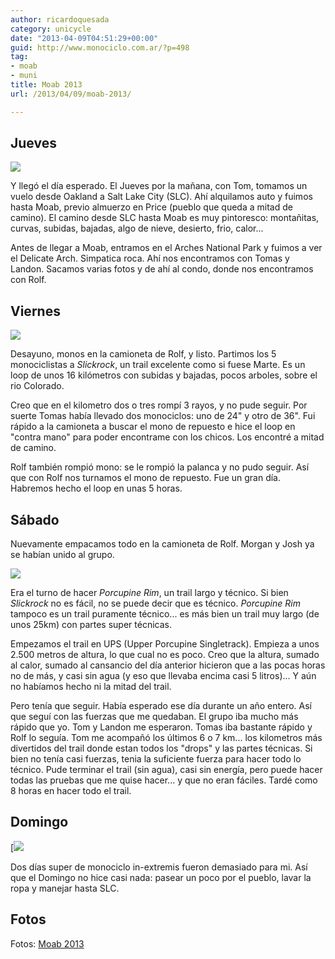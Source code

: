 ```yaml
---
author: ricardoquesada
category: unicycle
date: "2013-04-09T04:51:29+00:00"
guid: http://www.monociclo.com.ar/?p=498
tag:
- moab
- muni
title: Moab 2013
url: /2013/04/09/moab-2013/

---
```


## Jueves

![](/images/moab-2013-arches.jpg)

Y llegó el día esperado. El Jueves por la mañana, con Tom, tomamos un vuelo
desde Oakland a Salt Lake City (SLC).
Ahí alquilamos auto y fuimos hasta Moab, previo almuerzo en Price (pueblo que
queda a mitad de camino).
El camino desde SLC hasta Moab es muy pintoresco: montañitas, curvas, subidas,
bajadas, algo de nieve, desierto, frio, calor...

Antes de llegar a Moab, entramos en el Arches National Park y fuimos a ver el
Delicate Arch.
Simpatica roca. Ahí nos encontramos con Tomas y Landon. Sacamos varias fotos y
de ahí al condo, donde nos encontramos con Rolf.

## Viernes

![](/images/moab-2013-slickrock.jpg)

Desayuno, monos en la camioneta de Rolf, y listo. Partimos los 5 monociclistas a
_Slickrock_, un trail excelente como si fuese Marte.
Es un loop de unos 16 kilómetros con subidas y bajadas, pocos arboles, sobre el
rio Colorado.

Creo que en el kilometro dos o tres rompí 3 rayos, y no pude seguir. Por suerte
Tomas había llevado dos monociclos: uno de 24" y otro de 36".
Fui rápido a la camioneta a buscar el mono de repuesto e hice el loop en "contra
mano" para poder encontrame con los chicos.
Los encontré a mitad de camino.

Rolf también rompió mono: se le rompió la palanca y no pudo seguir. Así que con
Rolf nos turnamos el mono de repuesto.
Fue un gran día. Habremos hecho el loop en unas 5 horas.

## Sábado

Nuevamente empacamos todo en la camioneta de Rolf.
Morgan y Josh ya se habían unido al grupo.

![](/images/moab-2013-van.jpg)

Era el turno de hacer _Porcupine Rim_, un trail largo y técnico.
Si bien _Slickrock_ no es fácil, no se puede decir que es técnico.
_Porcupine Rim_ tampoco es un trail puramente técnico... es más bien un trail
muy largo (de unos 25km) con partes super técnicas.

Empezamos el trail en UPS (Upper Porcupine Singletrack).
Empieza a unos 2.500 metros de altura, lo que cual no es poco.
Creo que la altura, sumado al calor, sumado al cansancio del día anterior
hicieron que a las pocas horas no de más,
y casi sin agua (y eso que llevaba encima casi 5 litros)... Y aún no habíamos
hecho ni la mitad del trail.

Pero tenía que seguir.
Había esperado ese día durante un año entero.
Así que seguí con las fuerzas que me quedaban.
El grupo iba mucho más rápido que yo.
Tom y Landon me esperaron.
Tomas iba bastante rápido y Rolf lo seguía.
Tom me acompañó los últimos 6 o 7 km... los kilometros más divertidos del trail
donde estan todos los "drops" y las partes técnicas.
Si bien no tenía casi fuerzas, tenia la suficiente fuerza para hacer todo lo
técnico.
Pude terminar el trail (sin agua), casi sin energía, pero puede hacer todas las
pruebas que me quise hacer... y que no eran fáciles.
Tardé como 8 horas en hacer todo el trail.

## Domingo

[![](/images/moab-2013-town.jpg)

Dos días super de monociclo in-extremis fueron demasiado para mi.
Así que el Domingo no hice casi nada: pasear un poco por el pueblo, lavar la
ropa y manejar hasta SLC.

## Fotos

Fotos: [Moab 2013](https://photos.app.goo.gl/89b8G2e4DL8AY9jH8)
